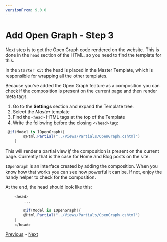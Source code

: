 ```yaml
---
versionFrom: 9.0.0
---
```


# Add Open Graph - Step 3

Next step is to get the Open Graph code rendered on the website. This is done in the `head` section of the HTML, so you need to find the template for this.

In the `Starter Kit` the head is placed in the Master Template, which is responsible for wrapping all the other templates.

Because you've added the Open Graph feature as a composition you can check if the composition is present on the current page and then render meta tags.

1. Go to the **Settings** section and expand the Template tree.
2. Select the *Master* template
3. Find the `<head>` HTML tags at the top of the Template
4. Write the following before the closing `</head>` tag:

```csharp
 @if(Model is IOpenGraph){
        @Html.Partial("../Views/Partials/OpenGraph.cshtml")
    }
```

This will render a partial view *if* the composition is present on the current page. Currently that is the case for Home and Blog posts on the site.

`IOpenGraph` is an interface created by adding the composition. When you know how that works you can see how powerful it can be. If not, enjoy the handy helper to check for the composition.

At the end, the head should look like this:

```csharp
    <head>
        ...

        @if(Model is IOpenGraph){
        @Html.Partial("../Views/Partials/OpenGraph.cshtml")
    }
    </head>
```

[Previous](step-2.md) - [Next](step-4.md)
